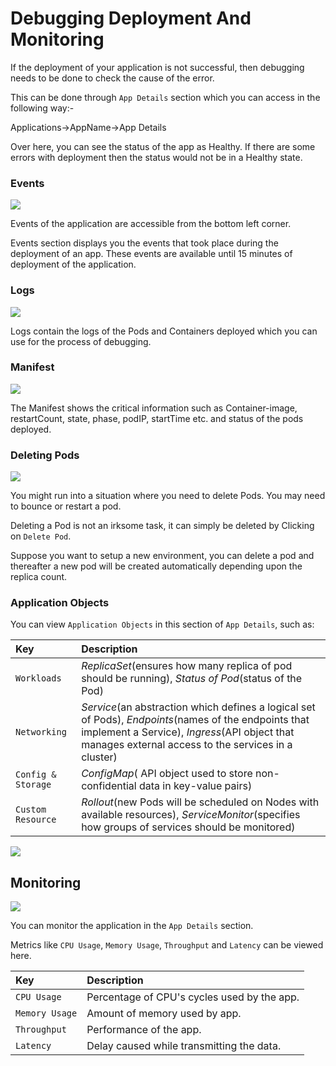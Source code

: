 # Debugging Deployment And Monitoring

If the deployment of your application is not successful, then debugging needs to be done to check the cause of the error.

This can be done through `App Details` section which you can access in the following way:-

Applications-&gt;AppName-&gt;App Details

Over here, you can see the status of the app as Healthy. If there are some errors with deployment then the status would not be in a Healthy state.

### Events

![](https://devtron-public-asset.s3.us-east-2.amazonaws.com/images/debugging-deployment-and-monitoring/events.jpg)

Events of the application are accessible from the bottom left corner.

Events section displays you the events that took place during the deployment of an app. These events are available until 15 minutes of deployment of the application.

### Logs

![](https://devtron-public-asset.s3.us-east-2.amazonaws.com/images/debugging-deployment-and-monitoring/logs.jpg)

Logs contain the logs of the Pods and Containers deployed which you can use for the process of debugging.

### Manifest

![](https://devtron-public-asset.s3.us-east-2.amazonaws.com/images/debugging-deployment-and-monitoring/manifest.jpg)

The Manifest shows the critical information such as Container-image, restartCount, state, phase, podIP, startTime etc. and status of the pods deployed.

### Deleting Pods

![](https://devtron-public-asset.s3.us-east-2.amazonaws.com/images/debugging-deployment-and-monitoring/delete-pod.jpg)

You might run into a situation where you need to delete Pods. You may need to bounce or restart a pod.

Deleting a Pod is not an irksome task, it can simply be deleted by Clicking on `Delete Pod`.

Suppose you want to setup a new environment, you can delete a pod and thereafter a new pod will be created automatically depending upon the replica count.

### Application Objects

You can view `Application Objects` in this section of `App Details`, such as:

| Key | Description |
| :--- | :--- |
| `Workloads` | _ReplicaSet_\(ensures how many replica of pod should be running\), _Status of Pod_\(status of the Pod\) |
| `Networking` | _Service_\(an abstraction which defines a logical set of Pods\), _Endpoints_\(names of the endpoints that implement a Service\), _Ingress_\(API object that manages external access to the services in a cluster\) |
| `Config & Storage` | _ConfigMap_\( API object used to store non-confidential data in key-value pairs\) |
| `Custom Resource` | _Rollout_\(new Pods will be scheduled on Nodes with available resources\), _ServiceMonitor_\(specifies how groups of services should be monitored\) |

![](https://devtron-public-asset.s3.us-east-2.amazonaws.com/images/debugging-deployment-and-monitoring/ingress.jpg)

## Monitoring

![](https://devtron-public-asset.s3.us-east-2.amazonaws.com/images/debugging-deployment-and-monitoring/monitoring.jpg)

You can monitor the application in the `App Details` section.

Metrics like `CPU Usage`, `Memory Usage`, `Throughput` and `Latency` can be viewed here.

| Key | Description |
| :--- | :--- |
| `CPU Usage` | Percentage of CPU's cycles used by the app. |
| `Memory Usage` | Amount of memory used by app. |
| `Throughput` | Performance of the app. |
| `Latency` | Delay caused while transmitting the data. |

